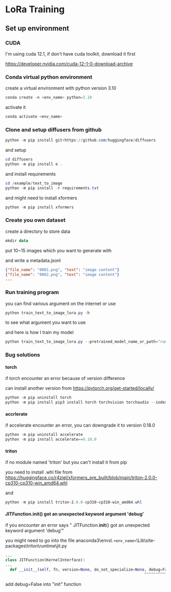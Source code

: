 # LoRa Training

## Set up environment

### CUDA

I'm using cuda 12.1, if don't have cuda toolkit, download it first

https://developer.nvidia.com/cuda-12-1-0-download-archive

### Conda virtual python environment

create a virtual environment with python version 3.10

```powershell
conda create -n <env_name> python=3.10
```

activate it

```powershell
conda activate <env_name>
```

### Clone and setup diffusers from github

```powershell
python -m pip install git+https://github.com/huggingface/diffusers
```

and setup

```powershell
cd diffusers
python -m pip install e .
```

and install requirements

```powershell
cd /example/text_to_image
python -m pip install -r requirements.txt
```

and might need to install xformers

```powershell
python -m pip install xformers
```

### Create you own dataset

create a directory to store data

```powershell
mkdir data
```

put 10~15 images which you want to generate with

and write a metadata.jsonl

```json
{"file_name": "0001.png", "text": "image content"}
{"file_name": "0002.png", "text": "image content"}
...
```

### Run training program

you can find various argument on the internet or use

```powershell
python train_text_to_image_lora.py -h
```

to see what argument you want to use

and here is how I train my model

```powershell
python train_text_to_image_lora.py --pretrained_model_name_or_path="runwayml/stable-diffusion-v1-5" --dataset_name="..\..\data\hamster" --dataloader_num_workers=0 --resolution=512 --center_crop --random_flip --train_batch_size=1 --gradient_accumulation_steps=4 --max_train_steps=240 --learning_rate=1e-04 --max_grad_norm=1 --lr_scheduler="cosine" --lr_warmup_steps=0 --output_dir="..\..\output" --report_to=wandb --use_8bit_adam --adam_beta1=0.9 --adam_weight_decay=1e-2 --validation_prompt="hamster" --seed=1337
```

### Bug solutions

#### torch

if torch encounter an error because of version difference

can install another version from https://pytorch.org/get-started/locally/

```powershell
python -m pip uninstall torch
python -m pip install pip3 install torch torchvision torchaudio --index-url https://download.pytorch.org/whl/cu121
```

#### accrlerate

if accelerate encounter an error, you can downgrade it to version 0.18.0

```powershell
python -m pip uninstall accelerate
python -m pip install accelerate==0.18.0
```

#### triton

if no module named 'triton' but you can't install it from pip

you need to install .whl file from https://huggingface.co/r4ziel/xformers_pre_built/blob/main/triton-2.0.0-cp310-cp310-win_amd64.whl

and

```powershell
python -m pip install triton-2.0.0-cp310-cp310-win_amd64.whl
```

#### JITFunction.__init__() got an unexpected keyword argument 'debug'

if you encounter an error says " JITFunction.__init__() got an unexpected keyword argument 'debug'"

you might need to go into the file anaconda3\envs\ `<env_name>`\Lib\site-packages\triton\runtime\jit.py

```python
...
class JITFunction(KernelInterface):
...
  def __init__(self, fn, version=None, do_not_specialize=None, debug=False):
                                                             ^^^^^^^^^^^

```

add debug=False into "init" function
